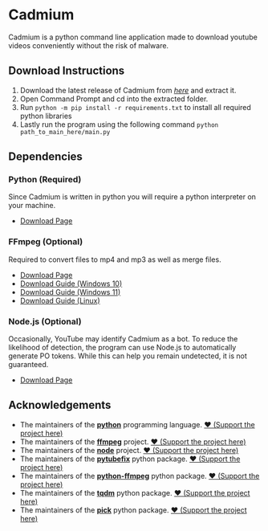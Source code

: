 # Cadmium

Cadmium is a python command line application made to download youtube videos conveniently without the risk of malware.

## Download Instructions

1. Download the latest release of Cadmium from [*here*](https://github.com/Jodenee/Cadmium/releases) and extract it.
2. Open Command Prompt and cd into the extracted folder.
3. Run `python -m pip install -r requirements.txt` to install all required python libraries 
4. Lastly run the program using the following command `python path_to_main_here/main.py`

## Dependencies

### Python (Required)
Since Cadmium is written in python you will require a python interpreter on your machine. 

* [Download Page](https://www.python.org/downloads/)

### FFmpeg (Optional)
Required to convert files to mp4 and mp3 as well as merge files.

* [Download Page](https://ffmpeg.org/download.html) 
* [Download Guide (Windows 10)](https://www.youtube.com/watch?v=IECI72XEox0&ab_channel=TroubleChute)
* [Download Guide (Windows 11)](https://www.youtube.com/watch?v=jZLqNocSQDM)
* [Download Guide (Linux)](https://www.youtube.com/watch?v=gyf-AekgQL0)

### Node.js (Optional)
Occasionally, YouTube may identify Cadmium as a bot. To reduce the likelihood of detection, the program can use Node.js to automatically generate PO tokens. While this can help you remain undetected, it is not guaranteed.

* [Download Page](https://nodejs.org/) 

## Acknowledgements

* The maintainers of the [**python**](https://www.python.org/) programming language. [❤️ (Support the project here)](https://www.python.org/psf/donations/)
* The maintainers of the [**ffmpeg**](https://github.com/aisk/pick) project. [❤️ (Support the project here)](https://ffmpeg.org/donations.html)
* The maintainers of the [**node**](https://github.com/nodejs/node) project. [❤️ (Support the project here)](https://github.com/sponsors/nodejs)
* The maintainers of the [**pytubefix**](https://github.com/JuanBindez/pytubefix) python package. [❤️ (Support the project here)](https://github.com/sponsors/JuanBindez)
* The maintainers of the [**python-ffmpeg**](https://github.com/jonghwanhyeon/python-ffmpeg) python package. [❤️ (Support the project here)](https://github.com/jonghwanhyeon/python-ffmpeg)
* The maintainers of the [**tqdm**](https://github.com/tqdm/tqdm) python package. [❤️ (Support the project here)](https://github.com/sponsors/tqdm)
* The maintainers of the [**pick**](https://github.com/aisk/pick) python package. [❤️ (Support the project here)](https://github.com/aisk/pick)
